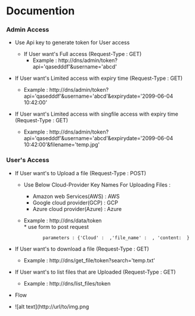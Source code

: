# Documention

### Admin Access

- Use Api key to generate token for User access
    - If User want's Full access    (Request-Type : GET)
        - Example :  http://dns/admin/token?api='qasedddf'&username='abcd'

- If User want's Limited access with expiry time (Request-Type : GET)
  -  Example : http://dns/admin/token?api='qasedddf'&username='abcd'&expirydate='2099-06-04 10:42:00'

- If User want's Limited access with singfile access with expiry time (Request-Type : GET)
    - Example : http://dns/admin/token?api='qasedddf'&username='abcd'&expirydate='2099-06-04 10:42:00'&filename='temp.jpg'

### User's Access

- If User want's to Upload a file  (Request-Type : POST)
    - Use Below Cloud-Provider Key Names For Uploading Files :
        * Amazon web Services(AWS)  : AWS
        * Google cloud provider(GCP) : GCP
        * Azure cloud provider(Azure) : Azure

    - Example :  http://dns/data/token  
                * use form to post request

                 parameters : {'Cloud' :  ,'file_name' :  , 'content:  }



- If User want's to download a file (Request-Type : GET)
    - Example : http://dns/get_file/token?search='temp.txt'

- If User want's to list files that are Uploaded (Request-Type : GET)
    - Example : http://dns/list_files/token

- Flow 
- ![alt text](http://url/to/img.png
